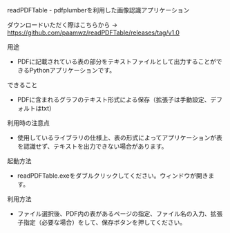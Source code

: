 readPDFTable - pdfplumberを利用した画像認識アプリケーション

ダウンロードいただく際はこちらから -> https://github.com/paamwz/readPDFTable/releases/tag/v1.0

用途
- PDFに記載されている表の部分をテキストファイルとして出力することができるPythonアプリケーションです。

できること
- PDFに含まれるグラフのテキスト形式による保存（拡張子は手動設定、デフォルトはtxt）

利用時の注意点
- 使用しているライブラリの仕様上、表の形式によってアプリケーションが表を認識せず、テキストを出力できない場合があります。

起動方法
- readPDFTable.exeをダブルクリックしてください。ウィンドウが開きます。

利用方法
- ファイル選択後、PDF内の表があるページの指定、ファイル名の入力、拡張子指定（必要な場合）をして、保存ボタンを押してください。
